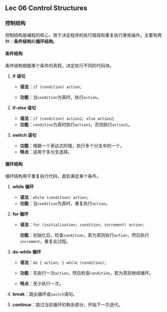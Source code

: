 ## Lec 06 Control Structures

### 控制结构

控制结构是编程的核心，用于决定程序的执行路径和重复执行某些操作。主要有两种：**条件结构**和**循环结构**。

#### 条件结构

条件结构根据某个条件的真假，决定执行不同的代码块。

1. **if 语句**

   - **语法**：`if (condition) action`;

   - **功能**：当`condition`为真时，执行`action`。

2. **if-else 语句**

   - **语法**：`if (condition) action1; else action2`;
   - **功能**：`condition`为真时执行`action1`，否则执行`action2`。

3. **switch 语句**

   - **功能**：根据一个表达式的值，执行多个分支中的一个。
   - **特点**：适用于多分支选择。

#### 循环结构

循环结构用于重复执行代码，直到满足某个条件。

1. **while 循环**

   - **语法**：`while (condition) action;`
   - **功能**：当`condition`为真时，重复执行`action`。

2. **for 循环**

   - **语法**：`for (initialization; condition; increment) action;`

     **功能**：初始化后，检查`condition`，若为真则执行`action`，然后执行`increment`，重复此过程。

3. **do-while 循环**

   - **语法**：`do { action; } while (condition);`

   - **功能**：先执行一次`action`，然后检查`condition`，若为真则继续循环。

   - **特点**：至少执行一次。

4. **break**：跳出循环或`switch`语句。

5. **continue**：跳过当前循环的剩余部分，开始下一次迭代。